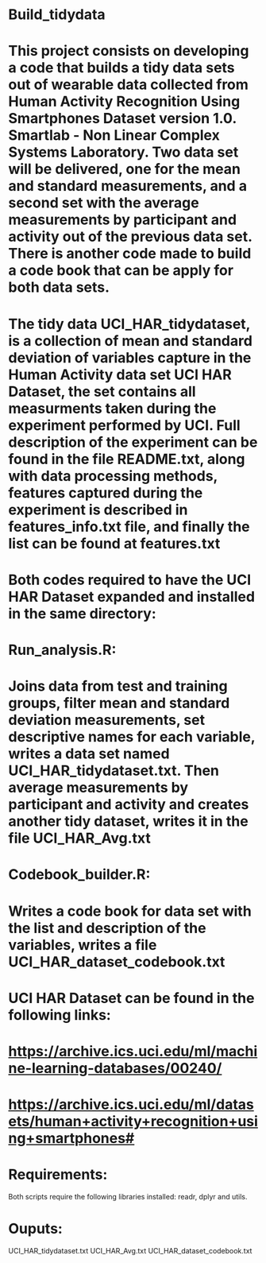 # Build_tidydata
# This project consists on developing a code that builds a tidy data sets out of wearable data collected from Human Activity Recognition Using Smartphones Dataset version 1.0. Smartlab - Non Linear Complex Systems Laboratory. Two data set will be delivered, one for the mean and standard measurements, and a second set with the average measurements by participant and activity out of the previous data set. There is another code made to build a code book that can be apply for both data sets.

# The tidy data UCI_HAR_tidydataset, is a collection of mean and standard deviation of variables capture in the Human Activity data set UCI HAR Dataset, the set contains all measurments taken during the experiment performed by UCI. Full description of the experiment can be found in the file README.txt, along with data processing methods, features captured during the experiment is described in features_info.txt file, and finally the list can be found at features.txt 
# Both codes required to have the UCI HAR Dataset expanded and installed in the same directory:
# Run_analysis.R:
# Joins data from test and training groups, filter mean and standard deviation measurements, set descriptive names for each variable, writes a data set named    UCI_HAR_tidydataset.txt. Then average measurements by participant and activity and creates another tidy dataset, writes it in the file UCI_HAR_Avg.txt

  
# Codebook_builder.R:
# Writes a code book for data set with the list and description of the variables, writes a file UCI_HAR_dataset_codebook.txt
# UCI HAR Dataset can be found in the following links:
# https://archive.ics.uci.edu/ml/machine-learning-databases/00240/
# https://archive.ics.uci.edu/ml/datasets/human+activity+recognition+using+smartphones#
#
# Requirements:
Both scripts require the following libraries installed: readr, dplyr and utils.
# Ouputs:
UCI_HAR_tidydataset.txt
UCI_HAR_Avg.txt
UCI_HAR_dataset_codebook.txt

